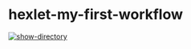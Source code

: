 # hexlet-my-first-workflow
[![show-directory](https://github.com/sea-pelmen/hexlet-my-first-workflow/actions/workflows/show-directory.yml/badge.svg)](https://github.com/sea-pelmen/hexlet-my-first-workflow/actions/workflows/show-directory.yml)
